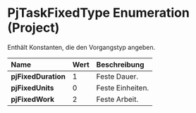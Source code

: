 
# PjTaskFixedType Enumeration (Project)

Enthält Konstanten, die den Vorgangstyp angeben.



|**Name**|**Wert**|**Beschreibung**|
|:-----|:-----|:-----|
|**pjFixedDuration**|1|Feste Dauer.|
|**pjFixedUnits**|0|Feste Einheiten.|
|**pjFixedWork**|2|Feste Arbeit.|
